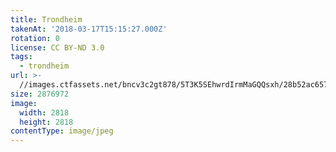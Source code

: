 ```yaml
---
title: Trondheim
takenAt: '2018-03-17T15:15:27.000Z'
rotation: 0
license: CC BY-ND 3.0
tags:
  - trondheim
url: >-
  //images.ctfassets.net/bncv3c2gt878/5T3K5SEhwrdIrmMaGQQsxh/28b52ac657c119d356e5766912b8d59e/trondheim_40852612562_o
size: 2876972
image:
  width: 2818
  height: 2818
contentType: image/jpeg
---
```


